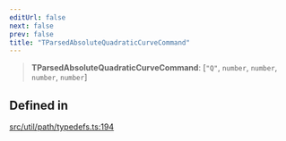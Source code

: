 ```yaml
---
editUrl: false
next: false
prev: false
title: "TParsedAbsoluteQuadraticCurveCommand"
---
```


> **TParsedAbsoluteQuadraticCurveCommand**: [`"Q"`, `number`, `number`, `number`, `number`]

## Defined in

[src/util/path/typedefs.ts:194](https://github.com/fabricjs/fabric.js/blob/v6.0.0-rc4/src/util/path/typedefs.ts#L194)
